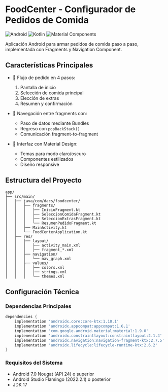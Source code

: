 # FoodCenter - Configurador de Pedidos de Comida

![Android](https://img.shields.io/badge/Android-7.0%2B-brightgreen)
![Kotlin](https://img.shields.io/badge/Kotlin-1.8.0-blue)
![Material Components](https://img.shields.io/badge/Material%20Components-1.9.0-6200EE)

Aplicación Android para armar pedidos de comida paso a paso, implementada con Fragments y Navigation Component.

## Características Principales

- 🛒 Flujo de pedido en 4 pasos:
  1. Pantalla de inicio
  2. Selección de comida principal
  3. Elección de extras
  4. Resumen y confirmación

- 🔄 Navegación entre fragments con:
  - Paso de datos mediante Bundles
  - Regreso con `popBackStack()`
  - Comunicación fragment-to-fragment

- 🎨 Interfaz con Material Design:
  - Temas para modo claro/oscuro
  - Componentes estilizados
  - Diseño responsive

## Estructura del Proyecto

```
app/
├── src/main/
│   ├── java/com/dacs/foodcenter/
│   │   ├── fragments/
│   │   │   ├── InicioFragment.kt
│   │   │   ├── SeleccionComidaFragment.kt
│   │   │   ├── SeleccionExtrasFragment.kt
│   │   │   └── ResumenPedidoFragment.kt
│   │   ├── MainActivity.kt
│   │   └── FoodCenterApplication.kt
│   ├── res/
│   │   ├── layout/
│   │   │   ├── activity_main.xml
│   │   │   ├── fragment_*.xml
│   │   ├── navigation/
│   │   │   └── nav_graph.xml
│   │   ├── values/
│   │   │   ├── colors.xml
│   │   │   ├── strings.xml
│   │   │   └── themes.xml
```

## Configuración Técnica

### Dependencias Principales

```gradle
dependencies {
    implementation 'androidx.core:core-ktx:1.10.1'
    implementation 'androidx.appcompat:appcompat:1.6.1'
    implementation 'com.google.android.material:material:1.9.0'
    implementation 'androidx.constraintlayout:constraintlayout:2.1.4'
    implementation 'androidx.navigation:navigation-fragment-ktx:2.7.5'
    implementation 'androidx.lifecycle:lifecycle-runtime-ktx:2.6.2'
}
```

### Requisitos del Sistema

- Android 7.0 Nougat (API 24) o superior
- Android Studio Flamingo (2022.2.1) o posterior
- JDK 17
